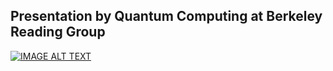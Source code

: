 ## Presentation by Quantum Computing at Berkeley Reading Group
[![IMAGE ALT TEXT](https://img.youtube.com/vi/6sHeQTmo8Lc/0.jpg)](https://www.youtube.com/watch?v=6sHeQTmo8Lc "How to represent Quantum Walk using Quantum Cellular Automata")
